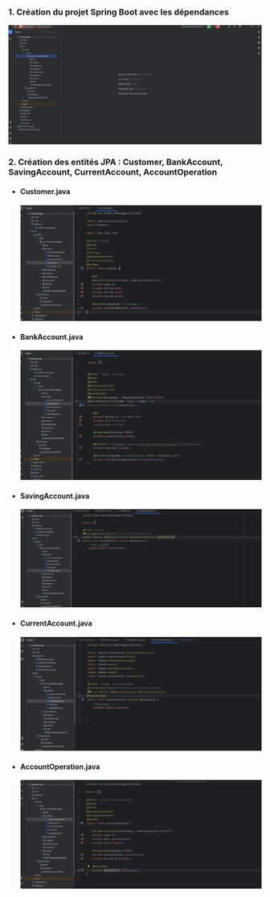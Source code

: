 <h3>1. Création du projet Spring Boot avec les dépendances</h3>
<img src="captures/creation-projet.png">
<br/>

<h3>2. Création des entités JPA : Customer, BankAccount, SavingAccount, CurrentAccount, AccountOperation</h3>
<ul>
<li><h4>Customer.java</h4></li>
<img src="captures/Customer.png">
<li><h4>BankAccount.java</h4></li>
<img src="captures/BankAccount.png">
<li><h4>SavingAccount.java</h4></li>
<img src="captures/SavingAccount.png">
<li><h4>CurrentAccount.java</h4></li>
<img src="captures/CurrentAccount.png">
<li><h4>AccountOperation.java</h4></li>
<img src="captures/AccountOperation.png">
</ul>

